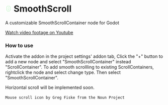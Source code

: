 # <img src="./addons/SmoothScroll/class-icon.svg" alt="drawing" width="20" style="padding-top: 20px;"/>   SmoothScroll
 A customizable SmoothScrollContainer node for Godot

[Watch video footage on Youtube](https://www.youtube.com/watch?v=B3GjqV2c6yQ)

### How to use
Activate the addon in the project settings' addon tab,
Click the "+" button to add a new node and select "SmoothScrollContainer" instead "ScrollContainer".
To add smooth scrollling to existing ScrollContainers, rightclick the node and select change type. Then select "SmoothScrollContainer".

Horizontal scroll will be implemented soon.


`Mouse scroll icon by Greg Fiske from the Noun Project`
